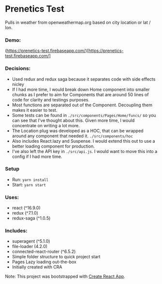 # Prenetics Test

Pulls in weather from openweathermap.org based on city location or lat / lon.

### Demo: 

(https://prenetics-test.firebaseapp.com/)[https://prenetics-test.firebaseapp.com/]

### Decisions:

- Used redux and redux saga because it separates code with side effects nicley
- If I had more time, I would break down Home component into smaller chunks as 
  I prefer to aim for Components that are around 50 lines of code for clarity
  and testings  purposes.
- Most functions are separated out of the Component. Decoupling them  makes it
  easier to test.
- Some tests can be found in `./src/components/Pages/Home/funcs/` so you can 
  see that I've thought about this. Given more time, I would concentrate on
  writing a lot more.
- The Location plug was developed as a HOC, that can be wrapped around any 
  component that needed it. `./src/components/hoc`
- Also includes React.lazy and Suspense. I would extend this out to use a 
  better loading component for production.
- I've also left the API key in `./src/api.js`. I would want to move this
  into a config if I had more time.

### Setup

- Run: `yarn install`
- Start: `yarn start`

### Uses:

- react (^16.9.0)
- redux (^7.1.0)
- redux-saga (^1.0.5)

### Includes: 

- superagent (^5.1.0) 
- file-loader (4.2.0) 
- connected-react-router (^6.5.2)
- Simple folder structure to quick project start
- Pages Lazy loading out-the-box
- Initially created  with CRA

Note: This project was bootstrapped with [Create React App](https://github.com/facebook/create-react-app).

